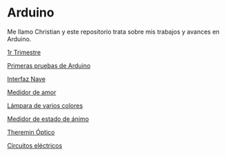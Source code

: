# Arduino

Me llamo Christian y este repositorio trata sobre mis trabajos y avances en Arduino.

[1r Trimestre](https://github.com/Tabrih/1er-Trimestre)

[Primeras pruebas de Arduino](https://github.com/Tabrih/Arduino/blob/main/Primera%20prueba.md)

[Interfaz Nave](https://github.com/Tabrih/Arduino/blob/main/Interfaz%20Nave.md)

[Medidor de amor](https://github.com/Tabrih/Arduino/blob/main/Medidor%20de%20amor.md)

[Lámpara de varios colores](https://github.com/Tabrih/Arduino/blob/main/L%C3%A1mpara%20de%20varios%20colores.md)

[Medidor de estado de ánimo](https://github.com/Tabrih/Arduino/blob/main/Medidor%20de%20estado%20de%20%C3%A1nimo.md)

[Theremin Óptico](https://github.com/Tabrih/Arduino/blob/main/Theremin%20%C3%93ptico.md)

[Circuitos eléctricos]()
